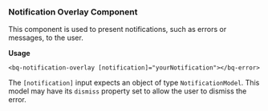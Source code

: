 ### Notification Overlay Component

This component is used to present notifications, such as errors or messages, to the user.

**Usage**

```
<bq-notification-overlay [notification]="yourNotification"></bq-error>
```

The `[notification]` input expects an object of type `NotificationModel`. This model may have its `dismiss` property set
to allow the user to dismiss the error.

